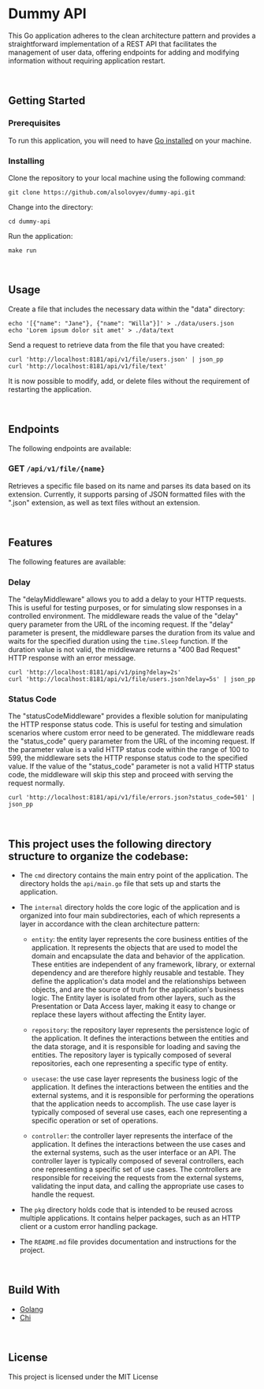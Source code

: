 # Dummy API

This Go application adheres to the clean architecture pattern and provides a straightforward implementation of a REST API that facilitates the management of user data, offering endpoints for adding and modifying information without requiring application restart.


<br />

## Getting Started

### Prerequisites
To run this application, you will need to have [Go installed](https://go.dev/dl/) on your machine.

### Installing
Clone the repository to your local machine using the following command:

```shell
git clone https://github.com/alsolovyev/dummy-api.git
```

Change into the directory:

```shell
cd dummy-api
```

Run the application:
```shell
make run
```


<br />

## Usage
Create a file that includes the necessary data within the "data" directory:
```shell
echo '[{"name": "Jane"}, {"name": "Willa"}]' > ./data/users.json
echo 'Lorem ipsum dolor sit amet' > ./data/text
```

Send a request to retrieve data from the file that you have created:
```shell
curl 'http://localhost:8181/api/v1/file/users.json' | json_pp
curl 'http://localhost:8181/api/v1/file/text'
```

It is now possible to modify, add, or delete files without the requirement of restarting the application.


<br />

## Endpoints
The following endpoints are available:

### GET `/api/v1/file/{name}`
Retrieves a specific file based on its name and parses its data based on its extension. Currently, it supports parsing of JSON formatted files with the ".json" extension, as well as text files without an extension.


<br />

## Features
The following features are available:

### Delay
The "delayMiddleware" allows you to add a delay to your HTTP requests. This is useful for testing purposes, or for simulating slow responses in a controlled environment. The middleware reads the value of the "delay" query parameter from the URL of the incoming request. If the "delay" parameter is present, the middleware parses the duration from its value and waits for the specified duration using the `time.Sleep` function. If the duration value is not valid, the middleware returns a "400 Bad Request" HTTP response with an error message.
```shell
curl 'http://localhost:8181/api/v1/ping?delay=2s'
curl 'http://localhost:8181/api/v1/file/users.json?delay=5s' | json_pp
```

### Status Code
The "statusCodeMiddleware" provides a flexible solution for manipulating the HTTP response status code. This is useful for testing and simulation scenarios where custom error need to be generated. The middleware reads the "status_code" query parameter from the URL of the incoming request. If the parameter value is a valid HTTP status code within the range of 100 to 599, the middleware sets the HTTP response status code to the specified value. If the value of the "status_code" parameter is not a valid HTTP status code, the middleware will skip this step and proceed with serving the request normally.
```shell
curl 'http://localhost:8181/api/v1/file/errors.json?status_code=501' | json_pp
```


<br />

## This project uses the following directory structure to organize the codebase:

* The `cmd` directory contains the main entry point of the application. The <project-name> directory holds the `api/main.go` file that sets up and starts the application.
* The `internal` directory holds the core logic of the application and is organized into four main subdirectories, each of which represents a layer in accordance with the clean architecture pattern:
  * `entity`: the entity layer represents the core business entities of the application. It represents the objects that are used to model the domain and encapsulate the data and behavior of the application. These entities are independent of any framework, library, or external dependency and are therefore highly reusable and testable. They define the application's data model and the relationships between objects, and are the source of truth for the application's business logic. The Entity layer is isolated from other layers, such as the Presentation or Data Access layer, making it easy to change or replace these layers without affecting the Entity layer.

  * `repository`: the repository layer represents the persistence logic of the application. It defines the interactions between the entities and the data storage, and it is responsible for loading and saving the entities. The repository layer is typically composed of several repositories, each one representing a specific type of entity.

  * `usecase`: the use case layer represents the business logic of the application. It defines the interactions between the entities and the external systems, and it is responsible for performing the operations that the application needs to accomplish. The use case layer is typically composed of several use cases, each one representing a specific operation or set of operations.

  * `controller`: the controller layer represents the interface of the application. It defines the interactions between the use cases and the external systems, such as the user interface or an API. The controller layer is typically composed of several controllers, each one representing a specific set of use cases. The controllers are responsible for receiving the requests from the external systems, validating the input data, and calling the appropriate use cases to handle the request.


* The `pkg` directory holds code that is intended to be reused across multiple applications. It contains helper packages, such as an HTTP client or a custom error handling package.
* The `README.md` file provides documentation and instructions for the project.


<br />

## Build With

* [Golang](https://go.dev)
* [Chi](https://github.com/go-chi/chi)


<br />

## License
This project is licensed under the MIT License
